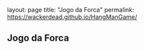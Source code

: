 layout: page
title: "Jogo da Forca"
permalink: https://wackerdead.github.io/HangManGame/

## Jogo da Forca
